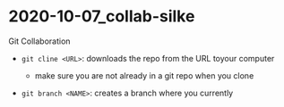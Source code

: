 # 2020-10-07_collab-silke
Git Collaboration

- `git cline <URL>`: downloads the repo from the URL toyour computer
	- make sure you are not already in a git repo when you clone 

- `git branch <NAME>`: creates a branch <NAME> where you currently 

